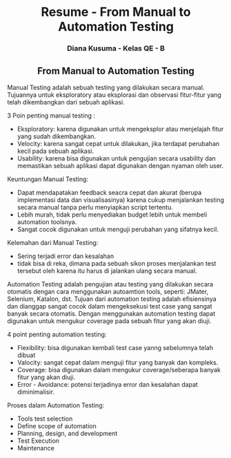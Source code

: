 <h1 align="center">Resume - From Manual to Automation Testing</h1>
<h3 align="center">Diana Kusuma - Kelas QE - B</h3>


<h2 align="center">From Manual to Automation Testing</h2>

Manual Testing adalah sebuah testing yang dilakukan secara manual. Tujuannya untuk eksploratory atau eksplorasi dan observasi fitur-fitur yang telah dikembangkan dari sebuah aplikasi.

3 Poin penting manual testing :
- Eksploratory: karena digunakan untuk mengeksplor atau menjelajah fitur yang sudah dikembangkan.
- Velocity: karena sangat cepat untuk dilakukan, jika terdapat perubahan kecil pada sebuah aplikasi.
- Usability: karena bisa digunakan untuk pengujian secara usability dan memastikan sebuah aplikasi dapat digunakan dengan nyaman oleh user.

Keuntungan Manual Testing:
- Dapat mendapatakan feedback seacra cepat dan akurat (berupa implementasi data dan visualisasinya) karena cukup menjalankan testing secara manual tanpa perlu menyiapkan script tertentu.
- Lebih murah, tidak perlu menyediakan budget lebih untuk membeli automation toolsnya.
- Sangat cocok digunakan untuk menguji perubahan yang sifatnya kecil.

Kelemahan dari Manual Testing:
- Sering terjadi error dan kesalahan
- tidak bisa di reka, dimana pada sebuah sikon proses menjalankan test tersebut oleh karena itu harus di jalankan ulang secara manual.

Automation Testing adalah pengujian atau testing yang dilakukan secara otomatis dengan cara menggunakan autoamtion tools, seperti: JMater, Selenium, Katalon, dst. Tujuan dari automation testing adalah efisiensinya dan dianggap sangat cocok dalam mengeksekusi test case yang sangat banyak secara otomatis. Dengan menggunakan automation testing dapat digunakan untuk mengukur coverage pada sebuah fitur yang akan diuji.

4 point penting automation testing:
- Flexibility: bisa digunakan kembali test case yanng sebelumnya telah dibuat
- Valocity: sangat cepat dalam menguji fitur yang banyak dan kompleks.
- Coverage: bisa digunakan dalam mengukur coverage/seberapa banyak fitur yang akan diuji. 
- Error - Avoidance: potensi terjadinya error dan kesalahan dapat diminimalisir.

Proses dalam Automation Testing:
- Tools test selection
- Define scope of automation
- Planning, design, and development
- Test Execution
- Maintenance

